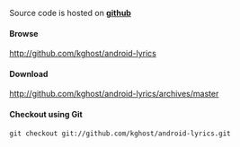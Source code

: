 Source code is hosted on **[github](http://github.com/kghost/android-lyrics)**


#### Browse ####

http://github.com/kghost/android-lyrics

#### Download ####

http://github.com/kghost/android-lyrics/archives/master

#### Checkout using Git ####

```
git checkout git://github.com/kghost/android-lyrics.git
```